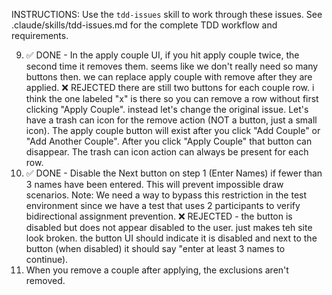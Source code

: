 INSTRUCTIONS: Use the `tdd-issues` skill to work through these issues.
See .claude/skills/tdd-issues.md for the complete TDD workflow and requirements.

9. ✅ DONE - In the apply couple UI, if you hit apply couple twice, the second time it removes
    them. seems like we don't really need so many buttons then. we can replace
    apply couple with remove after they are applied. ❌ REJECTED there are
    still two buttons for each couple row. i think the one labeled "x" is there
    so you can remove a row without first clicking "Apply Couple". instead
    let's change the original issue. Let's have a trash can icon for the remove
    action (NOT a button, just a small icon). The apply couple button will
    exist after you click "Add Couple" or "Add Another Couple". After you click
    "Apply Couple" that button can disappear. The trash can icon action can
    always be present for each row.
14. ✅ DONE - Disable the Next button on step 1 (Enter Names) if fewer than 3 names have
    been entered. This will prevent impossible draw scenarios. Note: We need a
    way to bypass this restriction in the test environment since we have a test
    that uses 2 participants to verify bidirectional assignment prevention.
    ❌ REJECTED - the button is disabled but does not appear disabled to the
    user. just makes teh site look broken. the button UI should indicate it is
    disabled and next to the button (when disabled) it should say "enter at
    least 3 names to continue).
15. When you remove a couple after applying, the exclusions aren't removed.
